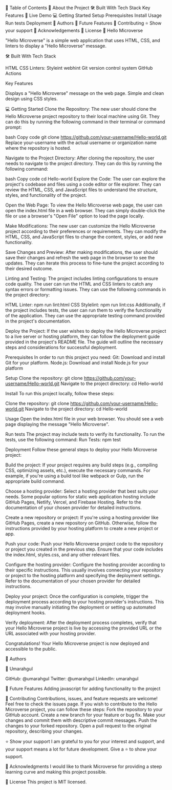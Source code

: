 📗 Table of Contents
📖 About the Project
🛠 Built With
Tech Stack
Key Features
🚀 Live Demo
💻 Getting Started
Setup
Prerequisites
Install
Usage
Run tests
Deployment
👥 Authors
🔭 Future Features
🤝 Contributing
⭐️ Show your support
🙏 Acknowledgements
📝 License
📖 Hello Microverse


"Hello Microverse" is a simple web application that uses HTML, CSS, and linters to display a "Hello Microverse" message.

🛠 Built With
Tech Stack

HTML
CSS
Linters: Styleint webhint
Git version control system 
GitHub Actions



Key Features

Displays a "Hello Microverse" message on the web page.
Simple and clean design using CSS styles.



💻 Getting Started
Clone the Repository: The new user should clone the Hello Microverse project repository to their local machine using Git. They can do this by running the following command in their terminal or command prompt:

bash
Copy code
git clone https://github.com/your-username/Hello-world.git
Replace your-username with the actual username or organization name where the repository is hosted.

Navigate to the Project Directory: After cloning the repository, the user needs to navigate to the project directory. They can do this by running the following command:

bash
Copy code
cd Hello-world
Explore the Code: The user can explore the project's codebase and files using a code editor or file explorer. They can review the HTML, CSS, and JavaScript files to understand the structure, styles, and functionality of the project.

Open the Web Page: To view the Hello Microverse web page, the user can open the index.html file in a web browser. They can simply double-click the file or use a browser's "Open File" option to load the page locally.

Make Modifications: The new user can customize the Hello Microverse project according to their preferences or requirements. They can modify the HTML, CSS, and JavaScript files to change the content, styles, or add new functionality.

Save Changes and Preview: After making modifications, the user should save their changes and refresh the web page in the browser to see the updates. They can iterate this process to fine-tune the project according to their desired outcome.

Linting and Testing: The project includes linting configurations to ensure code quality. The user can run the HTML and CSS linters to catch any syntax errors or formatting issues. They can use the following commands in the project directory:

HTML Linter: npm run lint:html
CSS Stylelint: npm run lint:css
Additionally, if the project includes tests, the user can run them to verify the functionality of the application. They can use the appropriate testing command provided in the project's documentation.

Deploy the Project: If the user wishes to deploy the Hello Microverse project to a live server or hosting platform, they can follow the deployment guide provided in the project's README file. The guide will outline the necessary steps and considerations for successful deployment.

Prerequisites
In order to run this project you need:
Git: Download and install Git for your platform.
Node.js: Download and install Node.js for your platform


Setup
Clone the repository: git clone https://github.com/your-username/Hello-world.git
Navigate to the project directory: cd Hello-world


Install
To run this project locally, follow these steps:


Clone the repository: git clone https://github.com/your-username/Hello-world.git
Navigate to the project directory: cd Hello-world


Usage
Open the index.html file in your web browser.
You should see a web page displaying the message "Hello Microverse".


Run tests
The project may include tests to verify its functionality. To run the tests, use the following command:
Run Tests: npm test


Deployment
Follow these general steps to deploy your Hello Microverse project:

Build the project:
If your project requires any build steps (e.g., compiling CSS, optimizing assets, etc.), execute the necessary commands. For example, if you're using a build tool like webpack or Gulp, run the appropriate build command.

Choose a hosting provider:
Select a hosting provider that best suits your needs. Some popular options for static web application hosting include GitHub Pages, Netlify, Vercel, and Firebase Hosting. Refer to the documentation of your chosen provider for detailed instructions.

Create a new repository or project:
If you're using a hosting provider like GitHub Pages, create a new repository on GitHub. Otherwise, follow the instructions provided by your hosting platform to create a new project or app.

Push your code:
Push your Hello Microverse project code to the repository or project you created in the previous step. Ensure that your code includes the index.html, styles.css, and any other relevant files.

Configure the hosting provider:
Configure the hosting provider according to their specific instructions. This usually involves connecting your repository or project to the hosting platform and specifying the deployment settings. Refer to the documentation of your chosen provider for detailed instructions.

Deploy your project:
Once the configuration is complete, trigger the deployment process according to your hosting provider's instructions. This may involve manually initiating the deployment or setting up automated deployment hooks.

Verify deployment:
After the deployment process completes, verify that your Hello Microverse project is live by accessing the provided URL or the URL associated with your hosting provider.

Congratulations! Your Hello Microverse project is now deployed and accessible to the public.



👥 Authors


👤 Umarahgul

GitHub: @umarahgul
Twitter: @umarahgul
LinkedIn: umarahgul


🔭 Future Features
 Adding javascript for adding functionality to the project


🤝 Contributing
Contributions, issues, and feature requests are welcome!
Feel free to check the issues page.
If you wish to contribute to the Hello Microverse project, you can follow these steps:
Fork the repository to your GitHub account.
Create a new branch for your feature or bug fix.
Make your changes and commit them with descriptive commit messages.
Push the changes to your forked repository.
Open a pull request to the original repository, describing your changes.


⭐️ Show your support
    I am grateful to you for your interest and support, and your support means a lot for future development. Give a ⭐️ to show your support.


🙏 Acknowledgments
I would like to thank Microverse for providing a steep learning curve and making this project possible.


📝 License
This project is MIT licensed.
